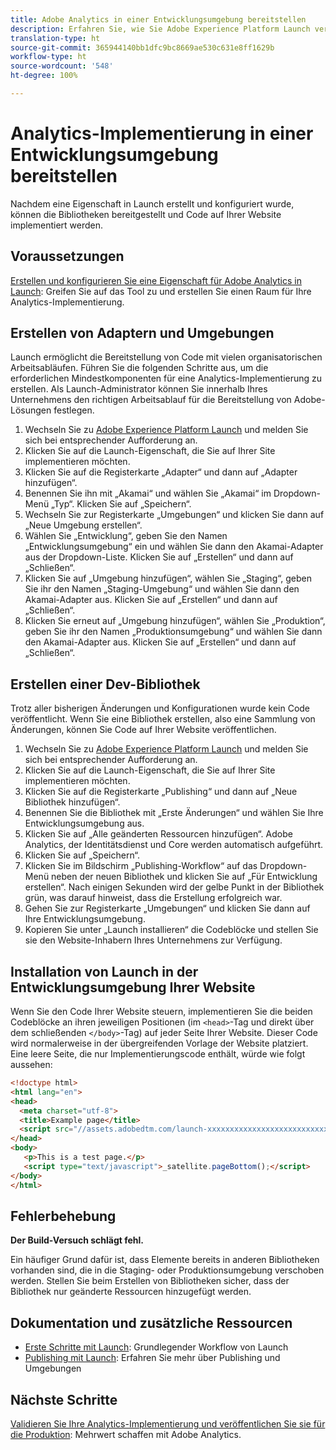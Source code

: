 ```yaml
---
title: Adobe Analytics in einer Entwicklungsumgebung bereitstellen
description: Erfahren Sie, wie Sie Adobe Experience Platform Launch verwenden, um Adobe Analytics in Ihrer Entwicklungsumgebung bereitzustellen.
translation-type: ht
source-git-commit: 365944140bb1dfc9bc8669ae530c631e8ff1629b
workflow-type: ht
source-wordcount: '548'
ht-degree: 100%

---
```



# Analytics-Implementierung in einer Entwicklungsumgebung bereitstellen

Nachdem eine Eigenschaft in Launch erstellt und konfiguriert wurde, können die Bibliotheken bereitgestellt und Code auf Ihrer Website implementiert werden.

## Voraussetzungen

[Erstellen und konfigurieren Sie eine Eigenschaft für Adobe Analytics in Launch](create-analytics-property.md): Greifen Sie auf das Tool zu und erstellen Sie einen Raum für Ihre Analytics-Implementierung.

## Erstellen von Adaptern und Umgebungen

Launch ermöglicht die Bereitstellung von Code mit vielen organisatorischen Arbeitsabläufen. Führen Sie die folgenden Schritte aus, um die erforderlichen Mindestkomponenten für eine Analytics-Implementierung zu erstellen. Als Launch-Administrator können Sie innerhalb Ihres Unternehmens den richtigen Arbeitsablauf für die Bereitstellung von Adobe-Lösungen festlegen.

1. Wechseln Sie zu [Adobe Experience Platform Launch](https://launch.adobe.com) und melden Sie sich bei entsprechender Aufforderung an.
2. Klicken Sie auf die Launch-Eigenschaft, die Sie auf Ihrer Site implementieren möchten.
3. Klicken Sie auf die Registerkarte „Adapter“ und dann auf „Adapter hinzufügen“.
4. Benennen Sie ihn mit „Akamai“ und wählen Sie „Akamai“ im Dropdown-Menü „Typ“. Klicken Sie auf „Speichern“.
5. Wechseln Sie zur Registerkarte „Umgebungen“ und klicken Sie dann auf „Neue Umgebung erstellen“.
6. Wählen Sie „Entwicklung“, geben Sie den Namen „Entwicklungsumgebung“ ein und wählen Sie dann den Akamai-Adapter aus der Dropdown-Liste. Klicken Sie auf „Erstellen“ und dann auf „Schließen“.
7. Klicken Sie auf „Umgebung hinzufügen“, wählen Sie „Staging“, geben Sie ihr den Namen „Staging-Umgebung“ und wählen Sie dann den Akamai-Adapter aus. Klicken Sie auf „Erstellen“ und dann auf „Schließen“.
8. Klicken Sie erneut auf „Umgebung hinzufügen“, wählen Sie „Produktion“, geben Sie ihr den Namen „Produktionsumgebung“ und wählen Sie dann den Akamai-Adapter aus. Klicken Sie auf „Erstellen“ und dann auf „Schließen“.

## Erstellen einer Dev-Bibliothek

Trotz aller bisherigen Änderungen und Konfigurationen wurde kein Code veröffentlicht. Wenn Sie eine Bibliothek erstellen, also eine Sammlung von Änderungen, können Sie Code auf Ihrer Website veröffentlichen.

1. Wechseln Sie zu [Adobe Experience Platform Launch](https://launch.adobe.com) und melden Sie sich bei entsprechender Aufforderung an.
2. Klicken Sie auf die Launch-Eigenschaft, die Sie auf Ihrer Site implementieren möchten.
3. Klicken Sie auf die Registerkarte „Publishing“ und dann auf „Neue Bibliothek hinzufügen“.
4. Benennen Sie die Bibliothek mit „Erste Änderungen“ und wählen Sie Ihre Entwicklungsumgebung aus.
5. Klicken Sie auf „Alle geänderten Ressourcen hinzufügen“. Adobe Analytics, der Identitätsdienst und Core werden automatisch aufgeführt.
6. Klicken Sie auf „Speichern“.
7. Klicken Sie im Bildschirm „Publishing-Workflow“ auf das Dropdown-Menü neben der neuen Bibliothek und klicken Sie auf „Für Entwicklung erstellen“. Nach einigen Sekunden wird der gelbe Punkt in der Bibliothek grün, was darauf hinweist, dass die Erstellung erfolgreich war.
8. Gehen Sie zur Registerkarte „Umgebungen“ und klicken Sie dann auf Ihre Entwicklungsumgebung.
9. Kopieren Sie unter „Launch installieren“ die Codeblöcke und stellen Sie sie den Website-Inhabern Ihres Unternehmens zur Verfügung.

## Installation von Launch in der Entwicklungsumgebung Ihrer Website

Wenn Sie den Code Ihrer Website steuern, implementieren Sie die beiden Codeblöcke an ihren jeweiligen Positionen (im `<head>`-Tag und direkt über dem schließenden `</body>`-Tag) auf jeder Seite Ihrer Website. Dieser Code wird normalerweise in der übergreifenden Vorlage der Website platziert. Eine leere Seite, die nur Implementierungscode enthält, würde wie folgt aussehen:

```html
<!doctype html>
<html lang="en">
<head>
  <meta charset="utf-8">
  <title>Example page</title>
  <script src="//assets.adobedtm.com/launch-xxxxxxxxxxxxxxxxxxxxxxxxxxxxxxxxxx-development.min.js"></script>
</head>
<body>
   <p>This is a test page.</p>
   <script type="text/javascript">_satellite.pageBottom();</script>
</body>
</html>
```

## Fehlerbehebung

**Der Build-Versuch schlägt fehl.**

Ein häufiger Grund dafür ist, dass Elemente bereits in anderen Bibliotheken vorhanden sind, die in die Staging- oder Produktionsumgebung verschoben werden. Stellen Sie beim Erstellen von Bibliotheken sicher, dass der Bibliothek nur geänderte Ressourcen hinzugefügt werden.

## Dokumentation und zusätzliche Ressourcen

- [Erste Schritte mit Launch](https://docs.adobe.com/content/help/de-DE/launch/using/intro/get-started/quick-start.html): Grundlegender Workflow von Launch
- [Publishing mit Launch](https://docs.adobe.com/content/help/de-DE/launch/using/reference/publish/overview.html): Erfahren Sie mehr über Publishing und Umgebungen

## Nächste Schritte

[Validieren Sie Ihre Analytics-Implementierung und veröffentlichen Sie sie für die Produktion](validate-publish-prod.md): Mehrwert schaffen mit Adobe Analytics.
